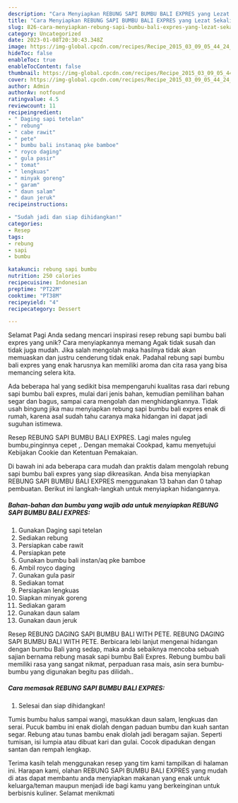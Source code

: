 ```yaml
---
description: "Cara Menyiapkan REBUNG SAPI BUMBU BALI EXPRES yang Lezat Sekali"
title: "Cara Menyiapkan REBUNG SAPI BUMBU BALI EXPRES yang Lezat Sekali"
slug: 826-cara-menyiapkan-rebung-sapi-bumbu-bali-expres-yang-lezat-sekali
category: Uncategorized
date: 2023-01-08T20:30:43.348Z
image: https://img-global.cpcdn.com/recipes/Recipe_2015_03_09_05_44_24_654_4107e23c17d19129e34b/680x482cq70/rebung-sapi-bumbu-bali-expres-foto-resep-utama.jpg
hideToc: false
enableToc: true
enableTocContent: false
thumbnail: https://img-global.cpcdn.com/recipes/Recipe_2015_03_09_05_44_24_654_4107e23c17d19129e34b/680x482cq70/rebung-sapi-bumbu-bali-expres-foto-resep-utama.jpg
cover: https://img-global.cpcdn.com/recipes/Recipe_2015_03_09_05_44_24_654_4107e23c17d19129e34b/680x482cq70/rebung-sapi-bumbu-bali-expres-foto-resep-utama.jpg
author: Admin
authorAv: notfound
ratingvalue: 4.5
reviewcount: 11
recipeingredient:
- " Daging sapi tetelan"
- " rebung"
- " cabe rawit"
- " pete"
- " bumbu bali instanaq pke bamboe"
- " royco daging"
- " gula pasir"
- " tomat"
- " lengkuas"
- " minyak goreng"
- " garam"
- " daun salam"
- " daun jeruk"
recipeinstructions:

- "Sudah jadi dan siap dihidangkan!"
categories:
- Resep
tags:
- rebung
- sapi
- bumbu

katakunci: rebung sapi bumbu 
nutrition: 250 calories
recipecuisine: Indonesian
preptime: "PT22M"
cooktime: "PT38M"
recipeyield: "4"
recipecategory: Dessert

---
```



Selamat Pagi Anda sedang mencari inspirasi resep rebung sapi bumbu bali expres yang unik? Cara menyiapkannya memang Agak tidak susah dan tidak juga mudah. Jika salah mengolah maka hasilnya tidak akan memuaskan dan justru cenderung tidak enak. Padahal rebung sapi bumbu bali expres yang enak harusnya kan memiliki aroma dan cita rasa yang bisa memancing selera kita.


Ada beberapa hal yang sedikit bisa mempengaruhi kualitas rasa dari rebung sapi bumbu bali expres, mulai dari jenis bahan, kemudian pemilihan bahan segar dan bagus, sampai cara mengolah dan menghidangkannya. Tidak usah bingung jika mau menyiapkan rebung sapi bumbu bali expres enak di rumah, karena asal sudah tahu caranya maka hidangan ini dapat jadi suguhan istimewa.

Resep REBUNG SAPI BUMBU BALI EXPRES. Lagi males nguleg bumbu,pinginnya cepet ,. Dengan memakai Cookpad, kamu menyetujui Kebijakan Cookie dan Ketentuan Pemakaian.


Di bawah ini ada beberapa cara mudah dan praktis dalam mengolah rebung sapi bumbu bali expres yang siap dikreasikan. Anda bisa menyiapkan REBUNG SAPI BUMBU BALI EXPRES menggunakan 13 bahan dan 0 tahap pembuatan. Berikut ini langkah-langkah untuk menyiapkan hidangannya.

<!--inarticleads1-->

##### Bahan-bahan dan bumbu yang wajib ada untuk menyiapkan REBUNG SAPI BUMBU BALI EXPRES:

1. Gunakan  Daging sapi tetelan
1. Sediakan  rebung
1. Persiapkan  cabe rawit
1. Persiapkan  pete
1. Gunakan  bumbu bali instan/aq pke bamboe
1. Ambil  royco daging
1. Gunakan  gula pasir
1. Sediakan  tomat
1. Persiapkan  lengkuas
1. Siapkan  minyak goreng
1. Sediakan  garam
1. Gunakan  daun salam
1. Gunakan  daun jeruk


Resep REBUNG DAGING SAPI BUMBU BALI WITH PETE. REBUNG DAGING SAPI BUMBU BALI WITH PETE. Berbicara lebi lanjut mengenai hidangan dengan bumbu Bali yang sedap, maka anda sebaiknya mencoba sebuah sajian bernama rebung masak sapi bumbu Bali Expres. Rebung bumbu bali memiliki rasa yang sangat nikmat, perpaduan rasa mais, asin sera bumbu-bumbu yang digunakan begitu pas dilidah.. 

<!--inarticleads2-->

##### Cara memasak REBUNG SAPI BUMBU BALI EXPRES:


1. Selesai dan siap dihidangkan!

Tumis bumbu halus sampai wangi, masukkan daun salam, lengkuas dan serai. Pucuk bambu ini enak diolah dengan paduan bumbu dan kuah santan segar. Rebung atau tunas bambu enak diolah jadi beragam sajian. Seperti tumisan, isi lumpia atau dibuat kari dan gulai. Cocok dipadukan dengan santan dan rempah lengkap. 

Terima kasih telah menggunakan resep yang tim kami tampilkan di halaman ini. Harapan kami, olahan REBUNG SAPI BUMBU BALI EXPRES yang mudah di atas dapat membantu anda menyiapkan makanan yang enak untuk keluarga/teman maupun menjadi ide bagi kamu yang berkeinginan untuk berbisnis kuliner. Selamat menikmati
